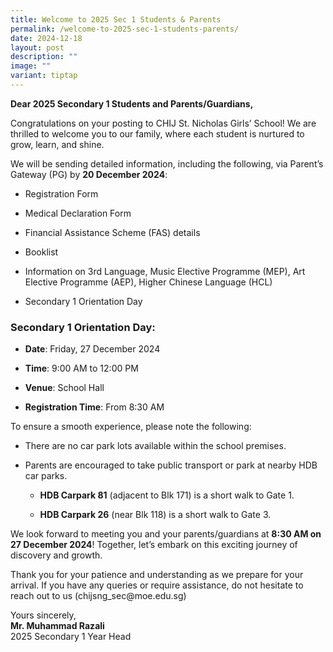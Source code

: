 ```yaml
---
title: Welcome to 2025 Sec 1 Students & Parents
permalink: /welcome-to-2025-sec-1-students-parents/
date: 2024-12-18
layout: post
description: ""
image: ""
variant: tiptap
---
```

<p><strong>Dear 2025 Secondary 1 Students and Parents/Guardians,</strong>
</p>
<p>Congratulations on your posting to CHIJ St. Nicholas Girls’ School! We
are thrilled to welcome you to our family, where each student is nurtured
to grow, learn, and shine.</p>
<p>We will be sending detailed information, including the following, via
Parent’s Gateway (PG) by <strong>20 December 2024</strong>:</p>
<ul data-tight="true" class="tight">
<li>
<p>Registration Form</p>
</li>
<li>
<p>Medical Declaration Form</p>
</li>
<li>
<p>Financial Assistance Scheme (FAS) details</p>
</li>
<li>
<p>Booklist</p>
</li>
<li>
<p>Information on 3rd Language, Music Elective Programme (MEP), Art Elective
Programme (AEP), Higher Chinese Language (HCL)</p>
</li>
<li>
<p>Secondary 1 Orientation Day</p>
</li>
</ul>
<h3><strong>Secondary 1 Orientation Day:</strong></h3>
<ul data-tight="true" class="tight">
<li>
<p><strong>Date</strong>: Friday, 27 December 2024</p>
</li>
<li>
<p><strong>Time</strong>: 9:00 AM to 12:00 PM</p>
</li>
<li>
<p><strong>Venue</strong>: School Hall</p>
</li>
<li>
<p><strong>Registration Time</strong>: From 8:30 AM</p>
</li>
</ul>
<p>To ensure a smooth experience, please note the following:</p>
<ul data-tight="true" class="tight">
<li>
<p>There are no car park lots available within the school premises.</p>
</li>
<li>
<p>Parents are encouraged to take public transport or park at nearby HDB
car parks.</p>
<ul data-tight="true" class="tight">
<li>
<p><strong>HDB Carpark 81</strong> (adjacent to Blk 171) is a short walk to
Gate 1.</p>
</li>
<li>
<p><strong>HDB Carpark 26</strong> (near Blk 118) is a short walk to Gate
3.</p>
</li>
</ul>
</li>
</ul>
<p>We look forward to meeting you and your parents/guardians at <strong>8:30 AM on 27 December 2024</strong>!
Together, let’s embark on this exciting journey of discovery and growth.</p>
<p>Thank you for your patience and understanding as we prepare for your arrival.
If you have any queries or require assistance, do not hesitate to reach
out to us (chijsng_sec@moe.edu.sg)</p>
<p>Yours sincerely,
<br><strong>Mr. Muhammad Razali</strong>
<br>2025 Secondary 1 Year Head</p>
<p>&nbsp;</p>